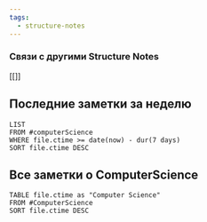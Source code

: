 ```yaml
---
tags:
  - structure-notes
---
```

### Связи с другими Structure Notes
[[]]
## Последние заметки за неделю
```dataview
LIST
FROM #computerScience  
WHERE file.ctime >= date(now) - dur(7 days)
SORT file.ctime DESC
```
## Все заметки о ComputerScience
```dataview
TABLE file.ctime as "Computer Science"
FROM #ComputerScience 
SORT file.ctime DESC
```

